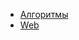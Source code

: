 + <a href="https://github.com/FriendlyEvil/itmo/tree/master/3sem/algo">Алгоритмы</a>
+ <a href="https://github.com/FriendlyEvil/itmo/tree/master/3sem/web">Web</a>
